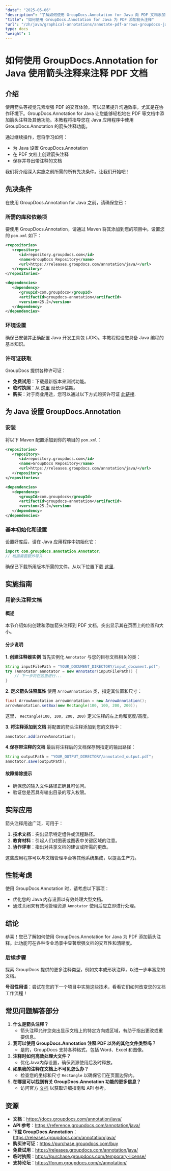```yaml
---
"date": "2025-05-06"
"description": "了解如何使用 GroupDocs.Annotation for Java 向 PDF 文档添加箭头注释。通过详细步骤增强文档协作能力并提升清晰度。"
"title": "如何使用 GroupDocs.Annotation for Java 为 PDF 添加箭头注释"
"url": "/zh/java/graphical-annotations/annotate-pdf-arrows-groupdocs-java/"
type: docs
"weight": 1
---
```


# 如何使用 GroupDocs.Annotation for Java 使用箭头注释来注释 PDF 文档

## 介绍

使用箭头等视觉元素增强 PDF 的交互体验，可以显著提升沟通效率，尤其是在协作环境下。GroupDocs.Annotation for Java 让您能够轻松地在 PDF 等文档中添加箭头注释及其他功能。本教程将指导您在 Java 应用程序中使用 GroupDocs.Annotation 的箭头注释功能。

通过继续操作，您将学习如何：
- 为 Java 设置 GroupDocs.Annotation
- 在 PDF 文档上创建箭头注释
- 保存并导出带注释的文档

我们将介绍深入实施之前所需的所有先决条件。让我们开始吧！

## 先决条件

在使用 GroupDocs.Annotation for Java 之前，请确保您已：

### 所需的库和依赖项

要使用 GroupDocs.Annotation，请通过 Maven 将其添加到您的项目中。设置您的 `pom.xml` 如下：

```xml
<repositories>
   <repository>
      <id>repository.groupdocs.com</id>
      <name>GroupDocs Repository</name>
      <url>https://releases.groupdocs.com/annotation/java/</url>
   </repository>
</repositories>

<dependencies>
   <dependency>
      <groupId>com.groupdocs</groupId>
      <artifactId>groupdocs-annotation</artifactId>
      <version>25.2</version>
   </dependency>
</dependencies>
```

### 环境设置

确保已安装并正确配置 Java 开发工具包 (JDK)。本教程假设您具备 Java 编程的基本知识。

### 许可证获取

GroupDocs 提供各种许可证：
- **免费试用**：下载最新版本来测试功能。
- **临时执照**：从 [这里](https://purchase.groupdocs.com/temporary-license/) 延长评估期。
- **购买**：对于商业用途，您可以通过以下方式购买许可证 [此链接](https://purchase。groupdocs.com/buy).

## 为 Java 设置 GroupDocs.Annotation

### 安装

将以下 Maven 配置添加到你的项目的 `pom.xml`：

```xml
<repositories>
   <repository>
      <id>repository.groupdocs.com</id>
      <name>GroupDocs Repository</name>
      <url>https://releases.groupdocs.com/annotation/java/</url>
   </repository>
</repositories>

<dependencies>
   <dependency>
      <groupId>com.groupdocs</groupId>
      <artifactId>groupdocs-annotation</artifactId>
      <version>25.2</version>
   </dependency>
</dependencies>
```

### 基本初始化和设置

设置好库后，请在 Java 应用程序中初始化它：

```java
import com.groupdocs.annotation.Annotator;
// 根据需要额外导入
```

确保已下载所用版本所需的文件。从以下位置下载 [这里](https://releases。groupdocs.com/annotation/java/).

## 实施指南

### 用箭头注释文档

#### 概述
本节介绍如何创建和添加箭头注释到 PDF 文档，突出显示其在页面上的位置和大小。

#### 分步说明

**1. 创建注释器实例**
首先实例化 `Annotator` 与您的目标文档相关的类：

```java
String inputFilePath = "YOUR_DOCUMENT_DIRECTORY/input_document.pdf";
try (Annotator annotator = new Annotator(inputFilePath)) {
    // 下一步将在这里进行...
}
```

**2. 定义箭头注释属性**
使用 `ArrowAnnotation` 类，指定其位置和尺寸：

```java
final ArrowAnnotation arrowAnnotation = new ArrowAnnotation();
arrowAnnotation.setBox(new Rectangle(100, 100, 200, 200));
```
这里， `Rectangle(100, 100, 200, 200)` 定义注释的左上角和宽度/高度。

**3. 将注释添加到文档**
将配置的箭头注释添加到您的文档中：

```java
annotator.add(arrowAnnotation);
```

**4.保存带注释的文档**
最后将注释后的文档保存到指定的输出路径：

```java
String outputPath = "YOUR_OUTPUT_DIRECTORY/annotated_output.pdf";
annotator.save(outputPath);
```

#### 故障排除提示
- 确保您的输入文件路径正确且可访问。
- 验证您是否具有输出目录的写入权限。

## 实际应用
箭头注释用途广泛，可用于：
1. **技术文档**：突出显示特定组件或流程路径。
2. **教育材料**：引起人们对图表或图表中关键区域的注意。
3. **协作评审**：指出对共享文档的建议或所需的更改。

这些应用程序可以与文档管理平台等其他系统集成，以提高生产力。

## 性能考虑
使用 GroupDocs.Annotation 时，请考虑以下事项：
- 优化您的 Java 内存设置以有效处理大型文档。
- 通过关闭来有效地管理资源 `Annotator` 使用后应立即进行处理。

## 结论
恭喜！您已了解如何使用 GroupDocs.Annotation for Java 为 PDF 添加箭头注释。此功能可在各种专业场景中显著增强文档的交互性和清晰度。

### 后续步骤
探索 GroupDocs 提供的更多注释类型，例如文本或形状注释，以进一步丰富您的文档。

**号召性用语**：尝试在您的下一个项目中实施这些技术，看看它们如何改变您的文档工作流程！

## 常见问题解答部分
1. **什么是箭头注释？**
   - 箭头注释允许您突出显示文档上的特定方向或区域，有助于指出更改或重要信息。
2. **我可以使用 GroupDocs.Annotation 注释 PDF 以外的其他文件类型吗？**
   - 是的，GroupDocs 支持各种格式，包括 Word、Excel 和图像。
3. **注释时如何高效处理大文件？**
   - 优化Java内存设置，确保资源使用后及时释放。
4. **如果我的注释在文档上不可见怎么办？**
   - 检查您的坐标和尺寸 `Rectangle` 以确保它们在页面边界内。
5. **在哪里可以找到有关 GroupDocs.Annotation 功能的更多信息？**
   - 访问官方 [文档](https://docs.groupdocs.com/annotation/java/) 以获取详细指南和 API 参考。

## 资源
- **文档**：https://docs.groupdocs.com/annotation/java/
- **API 参考**：https://reference.groupdocs.com/annotation/java/
- **下载 GroupDocs.Annotation**：https://releases.groupdocs.com/annotation/java/
- **购买许可证**：https://purchase.groupdocs.com/buy
- **免费试用**：https://releases.groupdocs.com/annotation/java/
- **临时执照**：https://purchase.groupdocs.com/temporary-license/
- **支持论坛**：https://forum.groupdocs.com/c/annotation/